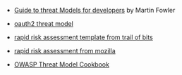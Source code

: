 * [Guide to threat Models for developers](https://martinfowler.com/articles/agile-threat-modelling.html) by Martin Fowler

* [oauth2 threat model](https://datatracker.ietf.org/doc/html/rfc6819)

* [rapid risk assessment template from trail of bits](https://github.com/trailofbits/audit-kubernetes/blob/master/notes/stefan.edwards/rra/template.md)

* [rapid risk assessment from mozilla](https://infosec.mozilla.org/guidelines/risk/rapid_risk_assessment.html)

* [OWASP Threat Model Cookbook](https://github.com/OWASP/threat-model-cookbook)
